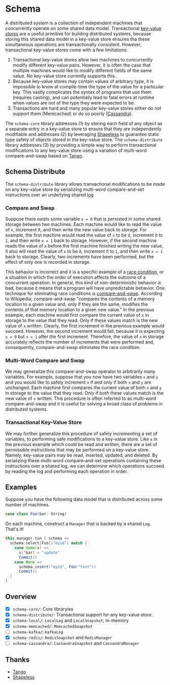 # Schema
A distributed system is a collection of independent machines that concurrently operate on some shared data model. Transactional [key-value stores](https://en.wikipedia.org/wiki/Key-value_database) are a useful primitive for building distributed systems, because storing this shared data model in a key-value store ensures tha these simultaneous operations are transactionally consistent. However, transactional key-value stores come with a few limitations:

1. Transactional key-value stores allow two machines to concurrently modify different key-value pairs. However, it is often the case that multiple machines would like to modify different fields of the same value. No key-value store currently supports this.
2. Because key-value stores may contain values of arbitrary type, it is impossible to know at compile-time the type of the value for a particular key. This vastly complicates the syntax of programs that use them (requires casting), and can potentially lead to fatal errors at runtime when values are not of the type they were expected to be.
3. Transactions are hard and many popular key-value stores either do not support them (Memcached) or do so poorly ([Cassandra](http://stackoverflow.com/a/3007465/1447029)).

The ```schema-core``` library addresses (1) by storing each field of any object as a separate entry in a key-value store to ensure that they are independently modifiable and addresses (2) by leveraging [Shapeless](https://github.com/milessabin/shapeless) to guarantee static type safety of objects stored in the key-value store. The ```schema-distribute``` library addresses (3) by providing a simple way to perform transactional modifications to any key-value store using a variation of multi-word compare-and-swap based on [Tango](http://www.cs.cornell.edu/~taozou/sosp13/tangososp.pdf).

## Schema Distribute
The ```schema-distribute``` library allows transactional modifications to be made on any key-value store by serializing multi-word compare-and-set instructions over an underlying shared [log](https://en.wikipedia.org/wiki/Transaction_log)

### Compare and Swap
Suppose there exists some variable ```x = 0``` that is persisted in some shared storage between two machines. Each machine would like to read the value of ```x```, increment it, and then write the new value back to storage. For example, the first machine would read the value of ```x``` to be ```0```, increment it to ```1```, and then write ```x = 1``` back to storage. However, if the second machine reads the value of ```x``` before the first machine finished writing the new value, it also will read the value of ```x``` to be ```0```, increment it to ```1```, and then write ```x = 1``` back to storage. Clearly, two increments have been performed, but the effect of only one is recorded in storage.

This behavior is incorrect and it is a specific example of a [race condition](https://en.wikipedia.org/wiki/Race_condition), or a situation in which the order of execution affects the outcome of a concurrent operation. In general, this kind of non-deterministic behavior is bad, because it means that a program will have unpredictable behavior. One technique for eliminating race conditions is [compare-and-swap](https://en.wikipedia.org/wiki/Compare-and-swap). According to Wikipedia, compare-and-swap "compares the contents of a memory location to a given value and, only if they are the same, modifies the contents of that memory location to a given new value." In the previous example, each machine would first compare the current value of ```x``` in storage to the value that they read. Only if these values match is the new value of ```x``` written. Clearly, the first increment in the previous example would succeed. However, the second increment would fail, because it is expecting ```x = 0``` but ```x = 1``` after the first increment. Therefore, the value of ```x``` in storage accurately reflects the number of increments that were performed and, consequently, compare-and-swap eliminates the race condition.

### Multi-Word Compare and Swap
We may generalize this compare-and-swap operator to arbitrarily many variables. For example, suppose that you now have two variables ```x``` and ```y``` and you would like to safely increment ```x``` if and only if both ```x``` and ```y``` are unchanged. Each machine first compares the current value of both ```x``` and ```y``` in storage to the value that they read. Only if *both* these values match is the new value of ```x``` written. This procedure is often referred to as multi-word compare-and-swap and it is useful for solving a broad class of problems in distributed systems.

### Transactional Key-Value Store
We may further generalize this procedure of safely incrementing a set of variables, to performing safe modifications to a key-value store. Like ```x``` in the previous example which could be read and written, there are a set of permissible instructions that may be performed on a key-value store. Namely, key-value pairs may be read, inserted, updated, and deleted. By serializing these multi-word compare-and-set operations containing these instructions over a shared log, we can determine which operations succeed by reading the log and performing each operation in order.

## Examples
Suppose you have the following data model that is distributed across some number of machines.

```scala
case class Foo(bar: String)
```

On each machine, construct a ```Manager``` that is backed by a shared ```Log```. That's it!

```scala
this.manager.txn { schema =>
  schema.select[Foo]("myid") match {
    case Some(x) =>
      x('bar) = "update"
      Commit()
    case None => 
      schema.insert("myid", Foo("test"))
      Commit()
  }
}
```

## Overview
- [x] ```schema-core/```: Core libraryies
- [x] ```schema-distribute/```: Transactional support for any key-value store.
- [x] ```schema-local/```: ```LocalLog``` and ```LocalSnapshot```; in-memory
- [x] ```schema-memcached/```: ```MemcachedSnapshot```
- [ ] ```schema-kafka/```: ```KafkaLog```
- [x] ```schema-redis/```: ```RedisSnapshot``` and ```RedisManager```
- [ ] ```schema-cassandra/```: ```CassandraSnapshot``` and ```CassandraManager```

## Thanks
- [Tango](http://www.cs.cornell.edu/~taozou/sosp13/tangososp.pdf)
- [Shapeless](https://github.com/milessabin/shapeless)
